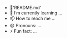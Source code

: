 - 🤩'README.md'
- 🌱 I’m currently learning ...
- 📫 How to reach me ...
- 😄 Pronouns: ...
- ⚡ Fun fact: ...
